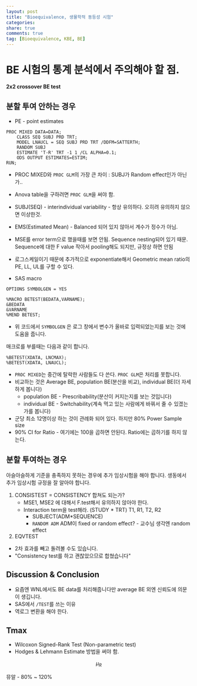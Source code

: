```yaml
---
layout: post
title: "Bioequivalence, 생물학적 동등성 시험"
categories: 
share: true
comments: true
tag: [Bioequivalence, KBE, BE]
---
```



BE 시험의 통계 분석에서 주의해야 할 점.
==================================

**2x2 crossover BE test**

분할 투여 안하는 경우
---------------------

- PE - point estimates


```SAS
PROC MIXED DATA=DATA; 
    CLASS SEQ SUBJ PRD TRT;
    MODEL LNAUCL = SEQ SUBJ PRD TRT /DDFM=SATTERTH;
    RANDOM SUBJ
    ESTIMATE 'T-R' TRT -1 1 /CL ALPHA=0.1;
    ODS OUTPUT ESTIMATES=ESTIM;
RUN;
```

- PROC MIXED와 `PROC GLM`의 가장 큰 차이 : SUBJ가 Random effect인가 아닌가..
- Anova table을 구하려면 `PROC GLM`을 써야 함.
- SUBJ(SEQ) - interindividual variability - 항상 유의하다. 오히려 유의하지 않으면 이상한것.
- EMS(Estimated Mean) - Balanced 되어 있지 않아서 계수가 정수가 아님.
- MSE를 error term으로 했을때를 보면 안됨. Sequence nesting되어 있기 때문. Sequence에 대한 F value 작아서 pooling해도 되지만, 규정상 하면 안됨
- 로그스케일이기 때문에 추가적으로 exponentiate해서 Geometric mean ratio의 PE, LL, UL를 구할 수 있다.

- SAS macro

```SAS
OPTIONS SYMBOLGEN = YES

%MACRO BETEST(BEDATA,VARNAME);
&BEDATA
&VARNAME
%MEND BETEST;
```
- 위 코드에서 `SYMBOLGEN` 은 로그 창에서 변수가 올바로 입력되었는지를 보는 것에 도움을 줍니다.

매크로를 부를때는 다음과 같이 합니다.

```SAS
%BETEST(XDATA, LNCMAX);
%BETEST(XDATA, LNAUCL);
```

- `PROC MIXED`는 중간에 탈락한 사람들도 다 쓴다. `PROC GLM`은 처리를 못합니다. 
- 비교하는 것은 Average BE, population BE(분산을 비교), individual BE(더 자세하게 봅니다)
    - population BE - Prescribability(분산이 커지는지를 보는 것입니다)
    - individual BE - Switchability(계속 먹고 있는 사람에게 바꿔서 줄 수 있겠는가를 봅니다)
- 군당 최소 12명이상 하는 것이 관례화 되어 있다. 하지만 80% Power Sample size 
- 90% CI for Ratio - 여기에는 100을 곱하면 안된다. Ratio에는 곱하기를 하지 않는다.

분할 투여하는 경우
-----------------

아슬아슬하게 기준을 충족하지 못하는 경우에 추가 임상시험을 해야 합니다.
생동에서 추가 임상시험 규정을 잘 알아야 합니다.

1. CONSISTEST = CONSISTENCY 합쳐도 되는가?
    - MSE1, MSE2 에 대해서 F.test해서 유의하지 않아야 한다.
    - Interaction term을 test해라. (STUDY * TRT) T1, R1, T2, R2
        - SUBJECT(ADM*SEQUENCE)
        - `RANDOM ADM` ADM이 fixed or random effect? - 교수님 생각엔 random effect
2. EQVTEST

- 2차 효과를 빼고 돌려볼 수도 있습니다. 
- "Consistency test를 하고 괜찮았으므로 합쳤습니다"


Discussion & Conclusion
----------

- 요즘엔 WNL에서도 BE data를 처리해줍니다만 average BE 외엔 신뢰도에 의문이 생깁니다.
- SAS에서 `/TEST`를 쓰는 이유 
- 역로그 변환을 해야 한다.

Tmax
----

- Wilcoxon Signed-Rank Test (Non-parametric test)
- Hodges & Lehmann Estimate 방법을 써야 함.

$$\mu_R$$

뮤알 - 80% ~ 120%
